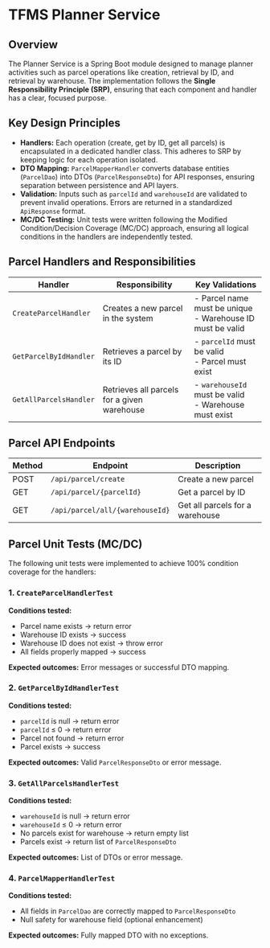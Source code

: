 # TFMS Planner Service

## Overview
The Planner Service is a Spring Boot module designed to manage planner activities such as parcel operations like creation, retrieval by ID, and retrieval by warehouse. The implementation follows the **Single Responsibility Principle (SRP)**, ensuring that each component and handler has a clear, focused purpose.

## Key Design Principles
- **Handlers:** Each operation (create, get by ID, get all parcels) is encapsulated in a dedicated handler class. This adheres to SRP by keeping logic for each operation isolated.
- **DTO Mapping:** `ParcelMapperHandler` converts database entities (`ParcelDao`) into DTOs (`ParcelResponseDto`) for API responses, ensuring separation between persistence and API layers.
- **Validation:** Inputs such as `parcelId` and `warehouseId` are validated to prevent invalid operations. Errors are returned in a standardized `ApiResponse` format.
- **MC/DC Testing:** Unit tests were written following the Modified Condition/Decision Coverage (MC/DC) approach, ensuring all logical conditions in the handlers are independently tested.

## Parcel Handlers and Responsibilities

| Handler | Responsibility | Key Validations |
|---------|----------------|----------------|
| `CreateParcelHandler` | Creates a new parcel in the system | - Parcel name must be unique<br>- Warehouse ID must be valid |
| `GetParcelByIdHandler` | Retrieves a parcel by its ID | - `parcelId` must be valid<br>- Parcel must exist |
| `GetAllParcelsHandler` | Retrieves all parcels for a given warehouse | - `warehouseId` must be valid<br>- Warehouse must exist |

## Parcel API Endpoints

| Method | Endpoint | Description |
|--------|---------|-------------|
| POST   | `/api/parcel/create` | Create a new parcel |
| GET    | `/api/parcel/{parcelId}` | Get a parcel by ID |
| GET    | `/api/parcel/all/{warehouseId}` | Get all parcels for a warehouse |

## Parcel Unit Tests (MC/DC)

The following unit tests were implemented to achieve 100% condition coverage for the handlers:

### 1. `CreateParcelHandlerTest`
**Conditions tested:**
- Parcel name exists → return error
- Warehouse ID exists → success
- Warehouse ID does not exist → throw error
- All fields properly mapped → success

**Expected outcomes:** Error messages or successful DTO mapping.

### 2. `GetParcelByIdHandlerTest`
**Conditions tested:**
- `parcelId` is null → return error
- `parcelId` ≤ 0 → return error
- Parcel not found → return error
- Parcel exists → success

**Expected outcomes:** Valid `ParcelResponseDto` or error message.

### 3. `GetAllParcelsHandlerTest`
**Conditions tested:**
- `warehouseId` is null → return error
- `warehouseId` ≤ 0 → return error
- No parcels exist for warehouse → return empty list
- Parcels exist → return list of `ParcelResponseDto`

**Expected outcomes:** List of DTOs or error message.

### 4. `ParcelMapperHandlerTest`
**Conditions tested:**
- All fields in `ParcelDao` are correctly mapped to `ParcelResponseDto`
- Null safety for warehouse field (optional enhancement)

**Expected outcomes:** Fully mapped DTO with no exceptions.
